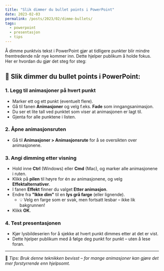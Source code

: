 ```yaml
---
title: "Slik dimmer du bullet points i PowerPoint"
date: 2023-02-03
permalink: /posts/2023/02/dimme-bullets/
tags:
  - powerpoint
  - presentasjon
  - tips
---
```


Å dimme punktvis tekst i PowerPoint gjør at tidligere punkter blir mindre fremtredende når nye kommer inn. Dette hjelper publikum å holde fokus. Her er hvordan du gjør det steg for steg:


## 🔅 Slik dimmer du bullet points i PowerPoint:
### 1. Legg til animasjoner på hvert punkt

- Marker ett og ett punkt (eventuelt flere).
- Gå til fanen **Animasjoner** og velg f.eks. **Fade** som inngangsanimasjon.
- Du ser et lite tall ved punktet som viser at animasjonen er lagt til.
- Gjenta for alle punktene i listen.

### 2. Åpne animasjonsruten

- Gå til **Animasjoner > Animasjonsrute** for å se oversikten over animasjonene.

### 3. Angi dimming etter visning

- Hold inne **Ctrl** (Windows) eller **Cmd** (Mac), og marker alle animasjonene i ruten.
- Klikk på **pilen** til høyre for én av animasjonene, og velg **Effektalternativer**.
- I fanen **Effekt** finner du valget **Etter animasjon**.
- Endre fra **"Ikke dim"** til en **lys grå farge** (eller lignende).
  - 💡 Velg en farge som er svak, men fortsatt lesbar – ikke lik bakgrunnen!
- Klikk **OK**.

### 4. Test presentasjonen

- Kjør lysbildeserien for å sjekke at hvert punkt dimmes etter at det er vist.
- Dette hjelper publikum med å følge deg punkt for punkt – uten å lese foran.

---

💬 *Tips: Bruk denne teknikken bevisst – for mange animasjoner kan gjøre det mer forstyrrende enn hjelpsomt.*
